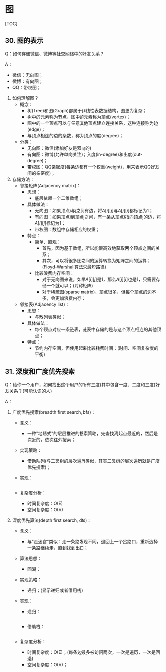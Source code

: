 # 图

[TOC]

## 30. 图的表示

Q：如何存储微信、微博等社交网络中的好友关系？

A：

* 微信：无向图；
* 微博：有向图；
* QQ：带权图；



1. 如何理解图？
    * 概念：
        * 树(Tree)和图(Graph)都属于非线性表数据结构，图更为复杂；
        * 树中的元素称为节点，图中的元素称为顶点(vertex)；
        * 图中的一个顶点可以与任意其他顶点建立连接关系，这种连接称为边(edge)；
        * 与顶点相连的边的条数，称为顶点的度(degree)；
    * 分类：
        * 无向图：微信(添加好友是双向的)
        * 有向图：微博(允许单向关注)；入度(in-degree)和出度(out-degree)；
        * 带权图：QQ亲密度(每条边都有一个权重(weight)，用来表示QQ好友间的亲密度)；
2. 存储方法：
    * 邻接矩阵(Adjacency matrix)：
        * 思想：
            * 底层依赖一个二维数组；
        * 具体做法：
            * 无向图：如果顶点i与j之间有边，将$A[i][j]$与$A[j][i]$都标记为1；
            * 有向图：如果顶点i到顶点j之间，有一条从顶点i指向顶点j的边，将$A[i][j]$标记为1；
            * 带权图：数组中存储相应的权重；
        * 特点：
            * 简单、直观：
                * 首先，因为基于数组，所以能很高效地获取两个顶点之间的关系；
                * 其次，可以将很多图之间的运算转换为矩阵之间的运算；(Floyd-Warshall算法求最短路径)
            * 比较浪费内存空间：
                * 对于无向图来说，如果$A[i][j]$是1，那么$A[j][i]$也是1，只需要存储一个就可以；(对称矩阵)
                * 对于稀疏图(sparse matrix)，顶点很多，但每个顶点的边不多，会更加浪费内存；
    * 邻接表(Adjacency list)：
        * 思想：
            * 与散列表类似；
        * 具体做法：
            * 每个顶点对应一条链表，链表中存储的是与这个顶点相连的其他顶点；
        * 特点：
            * 节约内存空间，但使用起来比较耗费时间；(时间、空间复杂度的平衡)



## 31. 深度和广度优先搜索

Q：给你一个用户，如何找出这个用户的所有三度(其中包含一度、二度和三度)好友关系？(可能认识的人)

A：



1. 广度优先搜索(breadth first search, bfs)：

    * 含义：

        * 一种"地毯式"的层层推进的搜索策略，先查找离起点最近的，然后是次近的，依次往外搜索；

    * 实现策略：

        * 借助队列(与二叉树的层次遍历类似，其实二叉树的层次遍历就是广度优先搜索)；

    * 实现：

        ```C++
        
        ```

    * 复杂度分析：

        * 时间复杂度：O(E)
        * 空间复杂度：O(V)

2. 深度优先算法(depth first search, dfs)：

    * 含义：

        * 与"走迷宫"类似：走一条路发现不同，退回上一个岔路口，重新选择一条路继续走，直到找到出口；

    * 算法思想：

        * 回溯；

    * 实现策略：

        * 递归；(显示递归或者借用栈)

    * 实现：

        * 递归：

            ```C++
            
            ```

        * 借助栈：

            ```C++
            
            ```

    * 复杂度分析：

        * 时间复杂度：O(E)；(每条边最多被访问两次，一次是遍历，一次是回退)
        * 空间复杂度：O(V)；